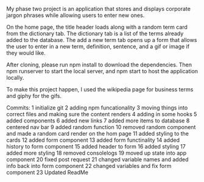 My phase two project is an application that stores and displays corporate jargon phrases while allowing users to enter new ones.

On the home page, the title header loads along with a random term card from the dictionary tab. The dictionary tab is a list of the terms already added to the database. The add a new term tab opens up a form that allows the user to enter in a new term, definition, sentence, and a gif or image if they would like.

After cloning, please run npm install to download the dependencies. Then npm runserver to start the local server, and npm start to host the application locally.

To make this project happen, I used the wikipedia page for business terms and giphy for the gifs.

Commits:
1 initialize git
2 adding npm funcationality
3 moving things into correct files and making sure the content renders
4 adding in some hooks
5 added components
6 added new links
7 added more items to database
8 centered nav bar
9 added random function
10 removed random component and made a random card render on the hom page
11 added styling to the cards
12 added form component
13 added form functinality
14 added history to form component
15 added header to form
16 added styling
17 added more styling
18 removed consolelogs
19 moved up state into app component
20 fixed post request
21 changed variable names and added info back into form component
22 changed variables and fix form component
23 Updated ReadMe